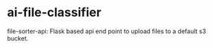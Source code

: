 # ai-file-classifier

file-sorter-api:
Flask based api end point to upload files to a default s3 bucket.
